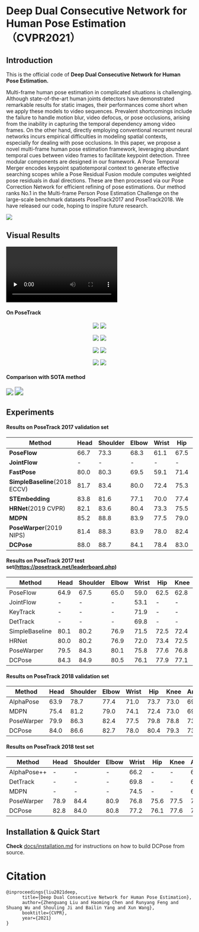 # Deep Dual Consecutive Network for Human Pose Estimation （CVPR2021）
## Introduction

This is the official code of **Deep Dual Consecutive Network for Human Pose Estimation.**

Multi-frame human pose estimation in complicated situations is challenging. Although state-of-the-art human joints detectors have demonstrated remarkable results for static images, their performances come short when we apply these models to video sequences. Prevalent shortcomings include the failure to handle motion blur, video defocus, or pose occlusions, arising from the inability in capturing the temporal dependency among video frames. On the other hand, directly employing conventional recurrent neural networks incurs empirical difficulties in modeling spatial contexts, especially for dealing with pose occlusions. In this paper, we propose a novel multi-frame human pose estimation framework, leveraging abundant temporal cues between video frames to facilitate keypoint detection. Three modular components are designed in our framework. A Pose Temporal Merger encodes keypoint spatiotemporal context to generate effective searching scopes while a Pose Residual Fusion module computes weighted pose residuals in dual directions. These are then processed via our Pose Correction Network for efficient refining of pose estimations. Our method ranks No.1 in the Multi-frame Person Pose Estimation Challenge on the large-scale benchmark datasets PoseTrack2017 and PoseTrack2018. We have released our code, hoping to inspire future research.



![](docs/images/Pipeline.png)



## Visual Results

 <video id="video" controls="" preload="none">     <source id="mp4" src="docs/DCPoseShow.mp4" type="video/mp4"> </video>

#### On PoseTrack


<p align='center'>
	<img src="./docs/gifs/val_1.gif" style="zoom:100%;" />
	<img src="./docs/gifs/val_2.gif" style="zoom:100%;" />
</p>
<p align='center'>
	<img src="./docs/gifs/val_3.gif" style="zoom:100%;" />
	<img src="./docs/gifs/val_4.gif" style="zoom:100%;" />
</p>
<p align='center'>
	<img src="./docs/gifs/val_5.gif" style="zoom:100%;" />
	<img src="./docs/gifs/val_6.gif" style="zoom:100%;" />
</p>

<p align='center'>
	<img src="./docs/gifs/val_7.gif" style="zoom:100%;" />
	<img src="./docs/gifs/val_8.gif" style="zoom:100%;" />
</p>


#### Comparison with SOTA method

<img src="./docs/gifs/con_1.gif" style="zoom:120%;" />

<img src="./docs/gifs/con_2.gif" style="zoom:144%;" />







## Experiments



#### Results on PoseTrack 2017 validation set

| Method                        | Head | Shoulder | Elbow | Wrist | Hip  | Knee | Ankle | Mean |
| ----------------------------- | ---- | -------- | ----- | ----- | ---- | ---- | ----- | ---- |
| **PoseFlow**                  | 66.7 | 73.3     | 68.3  | 61.1  | 67.5 | 67.0 | 61.3  | 66.5 |
| **JointFlow**                 | -    | -        | -     | -     | -    | -    | -     | 69.3 |
| **FastPose**                  | 80.0 | 80.3     | 69.5  | 59.1  | 71.4 | 67.5 | 59.4  | 70.3 |
| **SimpleBaseline**(2018 ECCV) | 81.7 | 83.4     | 80.0  | 72.4  | 75.3 | 74.8 | 67.1  | 76.7 |
| **STEmbedding**               | 83.8 | 81.6     | 77.1  | 70.0  | 77.4 | 74.5 | 70.8  | 77.0 |
| **HRNet**(2019 CVPR)          | 82.1 | 83.6     | 80.4  | 73.3  | 75.5 | 75.3 | 68.5  | 77.3 |
| **MDPN**                      | 85.2 | 88.8     | 83.9  | 77.5  | 79.0 | 77.0 | 71.4  | 80.7 |
| **PoseWarper**(2019 NIPS)     | 81.4 | 88.3     | 83.9  | 78.0  | 82.4 | 80.5 | 73.6  | 81.2 |
| **DCPose**                    | 88.0 | 88.7     | 84.1  | 78.4  | 83.0 | 81.4 | 74.2  | 82.8 |



#### Results on PoseTrack 2017 test set(https://posetrack.net/leaderboard.php)

| Method         | Head | Shoulder | Elbow | Wrist | Hip  | Knee | Ankle | Total |
| -------------- | ---- | -------- | ----- | ----- | ---- | ---- | ----- | ----- |
| PoseFlow       | 64.9 | 67.5     | 65.0  | 59.0  | 62.5 | 62.8 | 57.9  | 63.0  |
| JointFlow      | -    | -        | -     | 53.1  | -    | -    | 50.4  | 63.4  |
| KeyTrack       | -    | -        | -     | 71.9  | -    | -    | 65.0  | 74.0  |
| DetTrack       | -    | -        | -     | 69.8  | -    | -    | 65.9  | 74.1  |
| SimpleBaseline | 80.1 | 80.2     | 76.9  | 71.5  | 72.5 | 72.4 | 65.7  | 74.6  |
| HRNet          | 80.0 | 80.2     | 76.9  | 72.0  | 73.4 | 72.5 | 67.0  | 74.9  |
| PoseWarper     | 79.5 | 84.3     | 80.1  | 75.8  | 77.6 | 76.8 | 70.8  | 77.9  |
| DCPose         | 84.3 | 84.9     | 80.5  | 76.1  | 77.9 | 77.1 | 71.2  | 79.2  |



#### Results on PoseTrack 2018 validation set

| Method     | Head | Shoulder | Elbow | Wrist | Hip  | Knee | Ankle | Mean |
| ---------- | ---- | -------- | ----- | ----- | ---- | ---- | ----- | ---- |
| AlphaPose  | 63.9 | 78.7     | 77.4  | 71.0  | 73.7 | 73.0 | 69.7  | 71.9 |
| MDPN       | 75.4 | 81.2     | 79.0  | 74.1  | 72.4 | 73.0 | 69.9  | 75.0 |
| PoseWarper | 79.9 | 86.3     | 82.4  | 77.5  | 79.8 | 78.8 | 73.2  | 79.7 |
| DCPose     | 84.0 | 86.6     | 82.7  | 78.0  | 80.4 | 79.3 | 73.8  | 80.9 |



#### Results on PoseTrack 2018 test set

| Method      | Head | Shoulder | Elbow | Wrist | Hip  | Knee | Ankle | Mean |
| ----------- | ---- | -------- | ----- | ----- | ---- | ---- | ----- | ---- |
| AlphaPose++ | -    | -        | -     | 66.2  | -    | -    | 65.0  | 67.6 |
| DetTrack    | -    | -        | -     | 69.8  | -    | -    | 67.1  | 73.5 |
| MDPN        | -    | -        | -     | 74.5  | -    | -    | 69.0  | 76.4 |
| PoseWarper  | 78.9 | 84.4     | 80.9  | 76.8  | 75.6 | 77.5 | 71.8  | 78.0 |
| DCPose      | 82.8 | 84.0     | 80.8  | 77.2  | 76.1 | 77.6 | 72.3  | 79.0 |



## Installation & Quick Start

**Check** [docs/installation.md](docs/Installation.md) for instructions on how to build DCPose from source.

# Citation
```
@inproceedings{liu2021deep,
      title={Deep Dual Consecutive Network for Human Pose Estimation}, 
      author={Zhenguang Liu and Haoming Chen and Runyang Feng and Shuang Wu and Shouling Ji and Bailin Yang and Xun Wang},
      booktitle={CVPR},
      year={2021}
}
```
